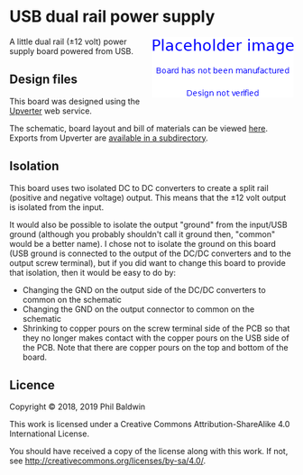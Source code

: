 # USB dual rail power supply

<img align="right" src="../_common/PlaceholderImage.png">

A little dual rail (±12 volt) power supply board powered from USB.

## Design files

This board was designed using the [Upverter](https://upverter.com) web service.

The schematic, board layout and bill of materials can be viewed [here](https://upverter.com/Trebuchetindustries/384d040aadc70df0/USB-dual-rail-power-supply/). Exports from Upverter are [available in a subdirectory](./Upverter%20exports).

## Isolation

This board uses two isolated DC to DC converters to create a split rail (positive and negative voltage) output. This means that the ±12 volt output is isolated from the input.

It would also be possible to isolate the output "ground" from the input/USB ground (although you probably shouldn't call it ground then, "common" would be a better name). I chose not to isolate the ground on this board (USB ground is connected to the output of the DC/DC converters and to the output screw terminal), but if you did want to change this board to provide that isolation, then it would be easy to do by:

* Changing the GND on the output side of the DC/DC converters to common on the schematic
* Changing the GND on the output connector to common on the schematic
* Shrinking to copper pours on the screw terminal side of the PCB so that they no longer makes contact with the copper pours on the USB side of the PCB. Note that there are copper pours on the top and bottom of the board.

## Licence

Copyright © 2018, 2019 Phil Baldwin

This work is licensed under a Creative Commons Attribution-ShareAlike 4.0 International License.

You should have received a copy of the license along with this work. If not, see <http://creativecommons.org/licenses/by-sa/4.0/>.

